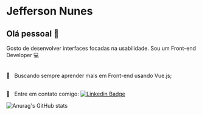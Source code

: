 # Jefferson Nunes


## Olá pessoal 👋
Gosto de desenvolver interfaces focadas na usabilidade.
Sou um Front-end Developer :computer:

 <br/> :purple_heart: &nbsp; Buscando sempre aprender mais em Front-end usando Vue.js;
 

 <br/> :email: &nbsp; Entre em contato comigo: [![Linkedin Badge](https://img.shields.io/badge/-JeffersonNunes-blue?style=flat-square&logo=Linkedin&logoColor=white&link=https://www.linkedin.com/in/jefferson-nunes/)](https://www.linkedin.com/in/jefferson-nunes/) 


![Anurag's GitHub stats](https://github-readme-stats.vercel.app/api?username=jefferson-rtt&theme=dark&show_icons=true)
